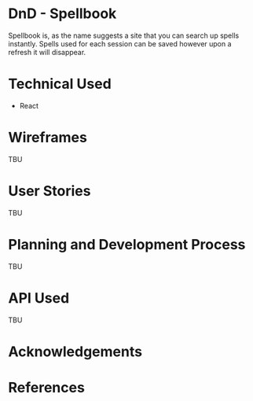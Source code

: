 # DnD - Spellbook 

Spellbook is, as the name suggests a site that you can search up spells instantly. 
Spells used for each session can be saved however upon a refresh it will disappear. 

# Technical Used 

- React 

# Wireframes 
TBU 


# User Stories 
TBU

# Planning and Development Process 
TBU 

# API Used 
TBU 

# Acknowledgements 

# References 